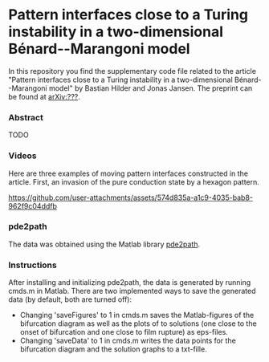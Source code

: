 # Pattern interfaces close to a Turing instability in a two-dimensional Bénard--Marangoni model

In this repository you find the supplementary code file related to the article "Pattern interfaces close to a Turing instability in a two-dimensional Bénard--Marangoni model" by Bastian Hilder and Jonas Jansen. The preprint can be found at [arXiv:???](https://arxiv.org/abs/2308.11279).

### Abstract

TODO

### Videos

Here are three examples of moving pattern interfaces constructed in the article. First, an invasion of the pure conduction state by a hexagon pattern.

https://github.com/user-attachments/assets/574d835a-a1c9-4035-bab8-962f9c04ddfb



### pde2path

The data was obtained using the Matlab library [pde2path](https://www.staff.uni-oldenburg.de/hannes.uecker/pde2path/index.html). 

### Instructions

After installing and initializing pde2path, the data is generated by running cmds.m in Matlab. 
There are two implemented ways to save the generated data (by default, both are turned off):
- Changing 'saveFigures' to 1 in cmds.m saves the Matlab-figures of the bifurcation diagram as well as the plots of to solutions (one close to the onset of bifurcation and one close to film rupture) as eps-files. 
- Changing 'saveData' to 1 in cmds.m writes the data points for the bifurcation diagram and the solution graphs to a txt-fille.
